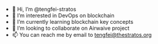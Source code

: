 - 👋 Hi, I’m @tengfei-stratos
- 👀 I’m interested in DevOps on blockchain
- 🌱 I’m currently learning blockchain key concepts
- 💞️ I’m looking to collaborate on Airwaive project
- 📫 You can reach me by email to [tengfei@thestratos.org](mailto:tengfei@thestratos.org)

<!---
tengfei-stratos/tengfei-stratos is a ✨ special ✨ repository because its `README.md` (this file) appears on your GitHub profile.
You can click the Preview link to take a look at your changes.
--->
